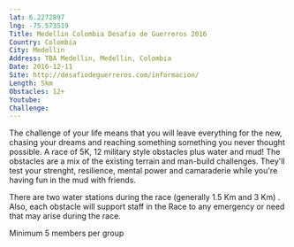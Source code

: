 ```yaml
---
lat: 6.2272897
lng: -75.573519
Title: Medellin Colombia Desafio de Guerreros 2016
Country: Colombia
City: Medellin
Address: TBA Medellin, Medellin, Colombia
Date: 2016-12-11
Site: http://desafiodeguerreros.com/informacion/
Length: 5km
Obstacles: 12+
Youtube:
Challenge:
---
```


The challenge of your life means that you will leave everything for the new, chasing your dreams and reaching something something you never thought possible. A race of 5K, 12 military style obstacles plus water and mud!
The obstacles are a mix of the existing terrain and man-build challenges. They'll test your strenght, resilience, mental power and camaraderie while you're having fun in the mud with friends.

There are two water stations during the race (generally 1.5 Km and 3 Km) .
Also, each obstacle will support staff in the Race to any emergency or need that may arise during the race.

Minimum 5 members per group